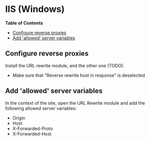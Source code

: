 # IIS (Windows)

<!-- START doctoc generated TOC please keep comment here to allow auto update -->
<!-- DON'T EDIT THIS SECTION, INSTEAD RE-RUN doctoc TO UPDATE -->
**Table of Contents** 

- [Configure reverse proxies](#configure-reverse-proxies)
- [Add 'allowed' server variables](#add-allowed-server-variables)

<!-- END doctoc generated TOC please keep comment here to allow auto update -->

## Configure reverse proxies
Install the URL rewrite module, and the other one (TODO).

- Make sure that "Reverse rewrite host in response" is deselected

## Add 'allowed' server variables
In the context of the site, open the URL Rewrite module and add the following allowed server variables:

- Origin
- Host
- X-Forwarded-Proto
- X-Forwarded-Host
